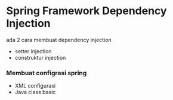 # Spring Framework Dependency Injection

ada 2 cara membuat dependency injection

* setter injection
* construktur injection

### Membuat configrasi spring

* XML configurasi
* Java class basic